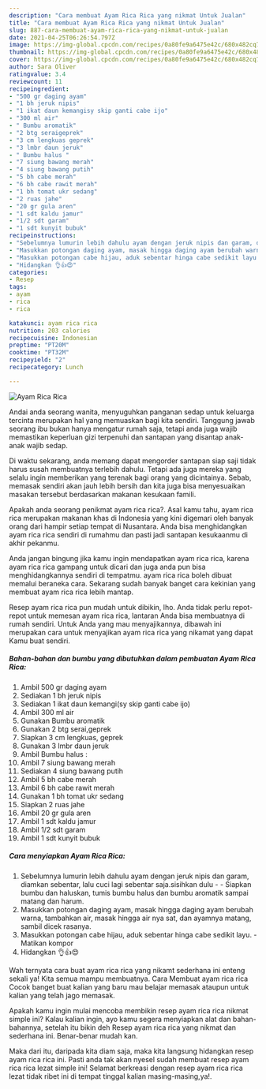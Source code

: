```yaml
---
description: "Cara membuat Ayam Rica Rica yang nikmat Untuk Jualan"
title: "Cara membuat Ayam Rica Rica yang nikmat Untuk Jualan"
slug: 887-cara-membuat-ayam-rica-rica-yang-nikmat-untuk-jualan
date: 2021-04-25T06:26:54.797Z
image: https://img-global.cpcdn.com/recipes/0a80fe9a6475e42c/680x482cq70/ayam-rica-rica-foto-resep-utama.jpg
thumbnail: https://img-global.cpcdn.com/recipes/0a80fe9a6475e42c/680x482cq70/ayam-rica-rica-foto-resep-utama.jpg
cover: https://img-global.cpcdn.com/recipes/0a80fe9a6475e42c/680x482cq70/ayam-rica-rica-foto-resep-utama.jpg
author: Sara Oliver
ratingvalue: 3.4
reviewcount: 11
recipeingredient:
- "500 gr daging ayam"
- "1 bh jeruk nipis"
- "1 ikat daun kemangisy skip ganti cabe ijo"
- "300 ml air"
- " Bumbu aromatik"
- "2 btg seraigeprek"
- "3 cm lengkuas geprek"
- "3 lmbr daun jeruk"
- " Bumbu halus "
- "7 siung bawang merah"
- "4 siung bawang putih"
- "5 bh cabe merah"
- "6 bh cabe rawit merah"
- "1 bh tomat ukr sedang"
- "2 ruas jahe"
- "20 gr gula aren"
- "1 sdt kaldu jamur"
- "1/2 sdt garam"
- "1 sdt kunyit bubuk"
recipeinstructions:
- "Sebelumnya lumurin lebih dahulu ayam dengan jeruk nipis dan garam, diamkan sebentar, lalu cuci lagi sebentar saja.sisihkan dulu  Siapkan bumbu dan haluskan, tumis bumbu halus dan bumbu aromatik sampai matang dan harum."
- "Masukkan potongan daging ayam, masak hingga daging ayam berubah warna, tambahkan air, masak hingga air nya sat, dan ayamnya matang, sambil dicek rasanya."
- "Masukkan potongan cabe hijau, aduk sebentar hinga cabe sedikit layu.  Matikan kompor"
- "Hidangkan 👌👍😍"
categories:
- Resep
tags:
- ayam
- rica
- rica

katakunci: ayam rica rica 
nutrition: 203 calories
recipecuisine: Indonesian
preptime: "PT20M"
cooktime: "PT32M"
recipeyield: "2"
recipecategory: Lunch

---
```



![Ayam Rica Rica](https://img-global.cpcdn.com/recipes/0a80fe9a6475e42c/680x482cq70/ayam-rica-rica-foto-resep-utama.jpg)

Andai anda seorang wanita, menyuguhkan panganan sedap untuk keluarga tercinta merupakan hal yang memuaskan bagi kita sendiri. Tanggung jawab seorang ibu bukan hanya mengatur rumah saja, tetapi anda juga wajib memastikan keperluan gizi terpenuhi dan santapan yang disantap anak-anak wajib sedap.

Di waktu  sekarang, anda memang dapat mengorder santapan siap saji tidak harus susah membuatnya terlebih dahulu. Tetapi ada juga mereka yang selalu ingin memberikan yang terenak bagi orang yang dicintainya. Sebab, memasak sendiri akan jauh lebih bersih dan kita juga bisa menyesuaikan masakan tersebut berdasarkan makanan kesukaan famili. 



Apakah anda seorang penikmat ayam rica rica?. Asal kamu tahu, ayam rica rica merupakan makanan khas di Indonesia yang kini digemari oleh banyak orang dari hampir setiap tempat di Nusantara. Anda bisa menghidangkan ayam rica rica sendiri di rumahmu dan pasti jadi santapan kesukaanmu di akhir pekanmu.

Anda jangan bingung jika kamu ingin mendapatkan ayam rica rica, karena ayam rica rica gampang untuk dicari dan juga anda pun bisa menghidangkannya sendiri di tempatmu. ayam rica rica boleh dibuat memalui beraneka cara. Sekarang sudah banyak banget cara kekinian yang membuat ayam rica rica lebih mantap.

Resep ayam rica rica pun mudah untuk dibikin, lho. Anda tidak perlu repot-repot untuk memesan ayam rica rica, lantaran Anda bisa membuatnya di rumah sendiri. Untuk Anda yang mau menyajikannya, dibawah ini merupakan cara untuk menyajikan ayam rica rica yang nikamat yang dapat Kamu buat sendiri.

<!--inarticleads1-->

##### Bahan-bahan dan bumbu yang dibutuhkan dalam pembuatan Ayam Rica Rica:

1. Ambil 500 gr daging ayam
1. Sediakan 1 bh jeruk nipis
1. Sediakan 1 ikat daun kemangi(sy skip ganti cabe ijo)
1. Ambil 300 ml air
1. Gunakan  Bumbu aromatik
1. Gunakan 2 btg serai,geprek
1. Siapkan 3 cm lengkuas, geprek
1. Gunakan 3 lmbr daun jeruk
1. Ambil  Bumbu halus :
1. Ambil 7 siung bawang merah
1. Sediakan 4 siung bawang putih
1. Ambil 5 bh cabe merah
1. Ambil 6 bh cabe rawit merah
1. Gunakan 1 bh tomat ukr sedang
1. Siapkan 2 ruas jahe
1. Ambil 20 gr gula aren
1. Ambil 1 sdt kaldu jamur
1. Ambil 1/2 sdt garam
1. Ambil 1 sdt kunyit bubuk




<!--inarticleads2-->

##### Cara menyiapkan Ayam Rica Rica:

1. Sebelumnya lumurin lebih dahulu ayam dengan jeruk nipis dan garam, diamkan sebentar, lalu cuci lagi sebentar saja.sisihkan dulu -  - Siapkan bumbu dan haluskan, tumis bumbu halus dan bumbu aromatik sampai matang dan harum.
1. Masukkan potongan daging ayam, masak hingga daging ayam berubah warna, tambahkan air, masak hingga air nya sat, dan ayamnya matang, sambil dicek rasanya.
1. Masukkan potongan cabe hijau, aduk sebentar hinga cabe sedikit layu.  - Matikan kompor
1. Hidangkan 👌👍😍




Wah ternyata cara buat ayam rica rica yang nikamt sederhana ini enteng sekali ya! Kita semua mampu membuatnya. Cara Membuat ayam rica rica Cocok banget buat kalian yang baru mau belajar memasak ataupun untuk kalian yang telah jago memasak.

Apakah kamu ingin mulai mencoba membikin resep ayam rica rica nikmat simple ini? Kalau kalian ingin, ayo kamu segera menyiapkan alat dan bahan-bahannya, setelah itu bikin deh Resep ayam rica rica yang nikmat dan sederhana ini. Benar-benar mudah kan. 

Maka dari itu, daripada kita diam saja, maka kita langsung hidangkan resep ayam rica rica ini. Pasti anda tak akan nyesel sudah membuat resep ayam rica rica lezat simple ini! Selamat berkreasi dengan resep ayam rica rica lezat tidak ribet ini di tempat tinggal kalian masing-masing,ya!.

